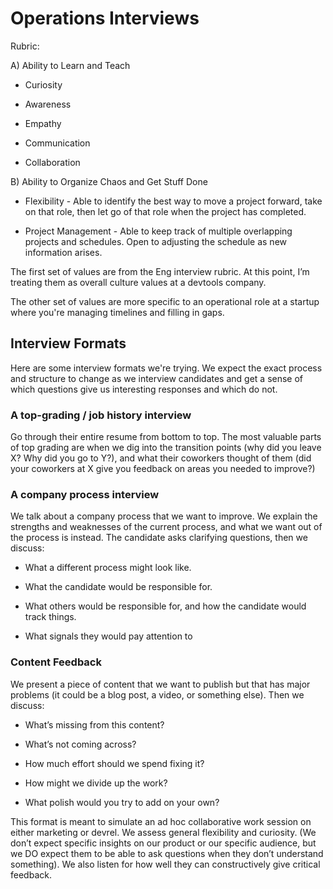 # Operations Interviews

Rubric:

A) Ability to Learn and Teach

- Curiosity

- Awareness

- Empathy

- Communication

- Collaboration

B) Ability to Organize Chaos and Get Stuff Done

- Flexibility - Able to identify the best way to move a project forward, take on
  that role, then let go of that role when the project has completed.

- Project Management - Able to keep track of multiple overlapping projects and
  schedules. Open to adjusting the schedule as new information arises.

The first set of values are from the Eng interview rubric. At this point, I’m
treating them as overall culture values at a devtools company.

The other set of values are more specific to an operational role
at a startup where you're managing timelines and filling in gaps.

## Interview Formats

Here are some interview formats we're trying. We expect the exact process
and structure to change as we interview candidates and get a sense of
which questions give us interesting responses and which do not.

### A top-grading / job history interview

Go through their entire resume from bottom to top. The most valuable parts of
top grading are when we dig into the transition points (why did you leave X? Why
did you go to Y?), and what their coworkers thought of them (did your coworkers
at X give you feedback on areas you needed to improve?)

### A company process interview

We talk about a company process that we want to improve. We explain the
strengths and weaknesses of the current process, and what we want out of the
process is instead. The candidate asks clarifying questions, then we discuss:

- What a different process might look like.

- What the candidate would be responsible for.

- What others would be responsible for, and how the candidate would track things.

- What signals they would pay attention to

### Content Feedback

We present a piece of content that we want to publish but that has major
problems (it could be a blog post, a video, or something else). Then we discuss:

- What’s missing from this content?

- What’s not coming across?

- How much effort should we spend fixing it?

- How might we divide up the work?

- What polish would you try to add on your own?

This format is meant to simulate an ad hoc collaborative work session on either
marketing or devrel. We assess general flexibility and curiosity. (We don’t
expect specific insights on our product or our specific audience, but we DO
expect them to be able to ask questions when they don’t understand
something). We also listen for how well they can constructively give critical
feedback.
